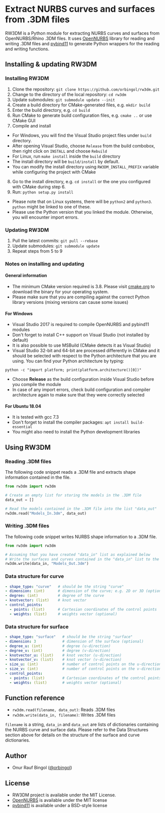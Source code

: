 # Extract NURBS curves and surfaces from .3DM files

RW3DM is a Python module for extracting NURBS curves and surfaces from OpenNURBS/Rhino .3DM files. It uses
[OpenNURBS](https://github.com/mcneel/opennurbs) library for reading and writing .3DM files
and [pybind11](https://github.com/pybind/pybind11) to generate Python wrappers for the reading
and writing functions.

## Installing & updating RW3DM

### Installing RW3DM

1. Clone the repository: `git clone https://github.com/orbingol/rw3dm.git`
2. Change to the directory of the local repository: `cd rw3dm`
3. Update submodules: `git submodule update --init`
4. Create a build directory for CMake-generated files, e.g. `mkdir build`
5. Enter the build directory, e.g. `cd build`
6. Run CMake to generate build configuration files, e.g. `cmake ..` or use CMake GUI
7. Compile and install
 * For Windows, you will find the Visual Studio project files under `build` directory.
 * After opening Visual Studio, choose `Release` from the build combobox, then right click on `INSTALL` and choose `Rebuild`
 * For Linux, run `make install` inside the `build` directory
 * The install directory will be `build/install` by default.
 * You can modify the install directory using `RW3DM_INSTALL_PREFIX` variable while configuring the project with CMake
8. Go to the install directory, e.g. `cd install` or the one you configured with CMake during step 6.
9. Run: `python setup.py install`
 * Please note that on Linux systems, there will be `python2` and `python3`. `python` might be linked to one of these.
 * Please use the Python version that you linked the module. Otherwise, you will encounter import errors.

### Updating RW3DM

1. Pull the latest commits: `git pull --rebase`
2. Update submodules: `git submodule update`
3. Repeat steps from 5 to 9

### Notes on installing and updating

#### General information

* The minimum CMake version required is 3.8. Please visit [cmake.org](https://cmake.org/) to download the binary for your operating system.
* Please make sure that you are compiling against the correct Python library versions (mixing versions can cause some issues)

#### For Windows

* Visual Studio 2017 is required to compile OpenNURBS and pybind11 modules
* Don't forget to install C++ support on Visual Studio (not installed by default)
* It is also possible to use MSBuild (CMake detects it as Visual Studio)
* Visual Studio 32-bit and 64-bit are processed differently in CMake and it should be selected with respect to the Python architecture that you are using. You can find your Python architecture by typing:

`python -c "import platform; print(platform.architecture()[0])"`

* Choose **Release** as the build configuration inside Visual Studio before you compile the module
* In case of any import errors, check build configuration and compiler architecture again to make sure that they were correctly selected

#### For Ubuntu 18.04

* It is tested with gcc 7.3
* Don't forget to install the compiler packages: `apt install build-essential`
* You might also need to install the Python development libraries

## Using RW3DM

### Reading .3DM files

The following code snippet reads a .3DM file and extracts shape information contained in the file.

```python
from rw3dm import rw3dm

# Create an empty list for storing the models in the .3DM file
data_out = []

# Read the models contained in the .3DM file into the list "data_out" 
rw3dm.read("Models_In.3dm", data_out)
```

### Writing .3DM files

The following code snippet writes NURBS shape information to a .3DM file.

```python
from rw3dm import rw3dm

# Assuming that you have created "data_in" list as explained below
# Write the surfaces and curves contained in the "data_in" list to the .3DM file 
rw3dm.write(data_in, "Models_Out.3dm")
```

### Data structure for curve

```yaml
- shape_type: "curve"   # should be the string "curve"
- dimension: (int)      # dimension of the curve; e.g. 2D or 3D (optional)
- degree: (int)         # degree of the curve
- knotvector: (list)    # knot vector
- control_points:
  - points: (list)      # Cartesian coordinates of the control points
  - weights: (list)     # weights vector (optional)
```

### Data structure for surface

```yaml
- shape_type: "surface"   # should be the string "surface"
- dimension: 3            # dimension of the surface (optional) 
- degree_u: (int)         # degree (u-direction)
- degree_v: (int)         # degree (v-direction)
- knotvector_u: (list)    # knot vector (u-direction)
- knotvector_v: (list)    # knot vector (v-direction)
- size_u: (int)           # number of control points on the u-direction
- size_v: (int)           # number of control points on the v-direction
- control_points:
  - points: (list)        # Cartesian coordinates of the control points
  - weights: (list)       # weights vector (optional)
```

## Function reference

* `rw3dm.read(filename, data_out)`: Reads .3DM files
* `rw3dm.write(data_in, filename)`: Writes .3DM files

`filename` is a string, `data_in` and `data_out` are lists of dictionaries containing the NURBS curve and surface data.
Please refer to the Data Structures section above for details on the structure of the surface and curve dictionaries.

## Author

* Onur Rauf Bingol ([@orbingol](https://github.com/orbingol))

## License

* RW3DM project is available under the MIT License.
* [OpenNURBS](https://github.com/mcneel/opennurbs) is available under the MIT license
* [pybind11](https://github.com/pybind/pybind11) is available under a BSD-style license
